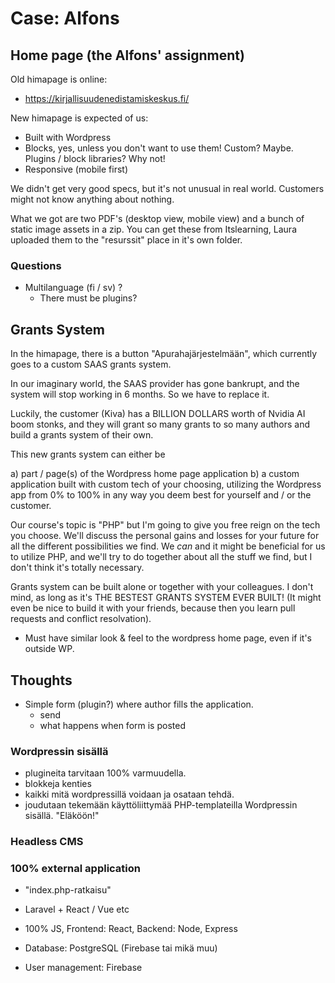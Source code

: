# Case: Alfons

## Home page (the Alfons' assignment)

Old himapage is online:

- https://kirjallisuudenedistamiskeskus.fi/

New himapage is expected of us:

- Built with Wordpress
- Blocks, yes, unless you don't want to use them! Custom? Maybe. Plugins / block libraries? Why not!
- Responsive (mobile first)

We didn't get very good specs, but it's not unusual in real world. Customers might not know anything about nothing.

What we got are two PDF's (desktop view, mobile view) and a bunch of static image assets in a zip. You can get these from Itslearning, Laura uploaded them to the "resurssit" place in it's own folder.

### Questions

- Multilanguage (fi / sv) ?
  - There must be plugins?

## Grants System

In the himapage, there is a button "Apurahajärjestelmään", which currently goes to a custom SAAS grants system.

In our imaginary world, the SAAS provider has gone bankrupt, and the system will stop working in 6 months. So we have to replace it.

Luckily, the customer (Kiva) has a BILLION DOLLARS worth of Nvidia AI boom stonks, and they will grant so many grants to so many authors and build a grants system of their own.

This new grants system can either be

a) part / page(s) of the Wordpress home page application
b) a custom application built with custom tech of your choosing, utilizing the Wordpress app from 0% to 100% in any way you deem best for yourself and / or the customer.

Our course's topic is "PHP" but I'm going to give you free reign on the tech you choose. We'll discuss the personal gains and losses for your future for all the different possibilities we find. We _can_ and it might be beneficial for us to utilize PHP, and we'll try to do together about all the stuff we find, but I don't think it's totally necessary.

Grants system can be built alone or together with your colleagues. I don't mind, as long as it's THE BESTEST GRANTS SYSTEM EVER BUILT! (It might even be nice to build it with your friends, because then you learn pull requests and conflict resolvation).

- Must have similar look & feel to the wordpress home page, even if it's outside WP.

## Thoughts

- Simple form (plugin?) where author fills the application.
  - send
  - what happens when form is posted

### Wordpressin sisällä

- plugineita tarvitaan 100% varmuudella.
- blokkeja kenties
- kaikki mitä wordpressillä voidaan ja osataan tehdä.
- joudutaan tekemään käyttöliittymää PHP-templateilla Wordpressin sisällä. "Eläköön!"

### Headless CMS

### 100% external application

- "index.php-ratkaisu"
- Laravel + React / Vue etc
- 100% JS, Frontend: React, Backend: Node, Express

- Database: PostgreSQL (Firebase tai mikä muu)
- User management: Firebase
